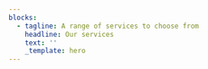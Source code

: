 ```yaml
---
blocks:
  - tagline: A range of services to choose from
    headline: Our services
    text: ''
    _template: hero
---
```


